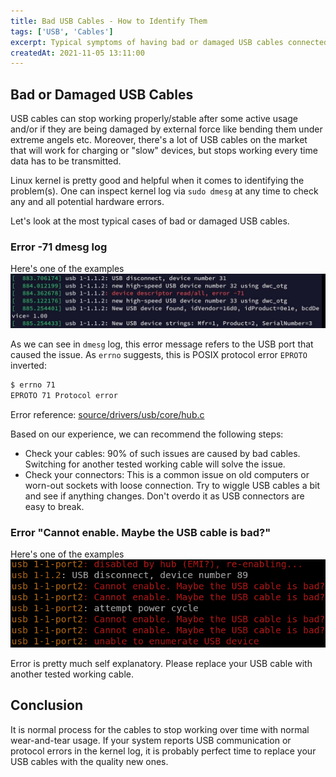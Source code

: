 ```yaml
---
title: Bad USB Cables - How to Identify Them
tags: ['USB', 'Cables']
excerpt: Typical symptoms of having bad or damaged USB cables connected to your USB device(s) and ways if identifying them.
createdAt: 2021-11-05 13:11:00
---
```


## Bad or Damaged USB Cables

USB cables can stop working properly/stable after some active usage and/or if they are being damaged by external force like bending them under extreme angels etc. Moreover, there's a lot of USB cables on the market that will work for charging or "slow" devices, but stops working every time data has to be transmitted.

Linux kernel is pretty good and helpful when it comes to identifying the problem(s). One can inspect kernel log via `sudo dmesg` at any time to check any and all potential hardware errors.

Let's look at the most typical cases of bad or damaged USB cables.

### Error -71 dmesg log

Here's one of the examples
![bad-cable-error-71](./bad-usb-cable-71.png)

As we can see in `dmesg` log, this error message refers to the USB port that caused the issue. As `errno` suggests, this is POSIX protocol error `EPROTO` inverted:
```bash
$ errno 71
EPROTO 71 Protocol error
```

Error reference: [source/drivers/usb/core/hub.c](https://elixir.bootlin.com/linux/v5.11.22/source/drivers/usb/core/hub.c#L4723)

Based on our experience, we can recommend the following steps:
* Check your cables: 90% of such issues are caused by bad cables. Switching for another tested working cable will solve the issue.
* Check your connectors: This is a common issue on old computers or worn-out sockets with loose connection. Try to wiggle USB cables a bit and see if anything changes. Don't overdo it as USB connectors are easy to break.

### Error "Cannot enable. Maybe the USB cable is bad?"

Here's one of the examples
![bad-cable-error-71](./bad-usb-cable.png)

Error is pretty much self explanatory. Please replace your USB cable with another tested working cable.

## Conclusion

It is normal process for the cables to stop working over time with normal wear-and-tear usage. If your system reports USB communication or protocol errors in the kernel log, it is probably perfect time to replace your USB cables with the quality new ones.